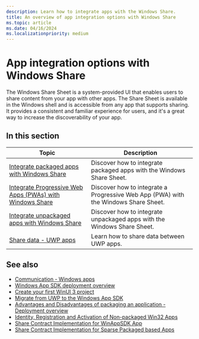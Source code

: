 ```yaml
---
description: Learn how to integrate apps with the Windows Share.
title: An overview of app integration options with Windows Share
ms.topic: article
ms.date: 04/16/2024
ms.localizationpriority: medium
---
```


# App integration options with Windows Share

The Windows Share Sheet is a system-provided UI that enables users to share content from your app with other apps. The Share Sheet is available in the Windows shell and is accessible from any app that supports sharing. It provides a consistent and familiar experience for users, and it's a great way to increase the discoverability of your app.

## In this section

| Topic | Description |
|--|--|
| [Integrate packaged apps with Windows Share](integrate-sharesheet-packaged.md) | Discover how to integrate packaged apps with the Windows Share Sheet. |
| [Integrate Progressive Web Apps (PWAs) with Windows Share](integrate-sharesheet-pwa.md) | Discover how to integrate a Progressive Web App (PWA) with the Windows Share Sheet. |
| [Integrate unpackaged apps with Windows Share](integrate-sharesheet-unpackaged.md) | Discover how to integrate unpackaged apps with the Windows Share Sheet. |
| [Share data - UWP apps](/windows/uwp/app-to-app/share-data) | Learn how to share data between UWP apps. |

## See also

- [Communication - Windows apps](/windows/apps/develop/communication)
- [Windows App SDK deployment overview](/windows/apps/package-and-deploy/deploy-overview)
- [Create your first WinUI 3 project](/windows/apps/winui/winui3/create-your-first-winui3-app)
- [Migrate from UWP to the Windows App SDK](/windows/apps/windows-app-sdk/migrate-to-windows-app-sdk/migrate-to-windows-app-sdk-ovw)
- [Advantages and Disadvantages of packaging an application - Deployment overview](/windows/apps/package-and-deploy/#advantages-and-disadvantages-of-packaging-your-app)
- [Identity, Registration and Activation of Non-packaged Win32 Apps](https://blogs.windows.com/windowsdeveloper/2019/10/29/identity-registration-and-activation-of-non-packaged-win32-apps/)
- [Share Contract Implementation for WinAppSDK App](https://github.com/kmahone/WindowsAppSDK-Samples/tree/user/kmahone/shareapp/Samples/AppLifecycle/ShareTarget/WinUI-CS-ShareTargetSampleApp)
- [Share Contract Implementation for Sparse Packaged based Apps](https://github.com/microsoft/AppModelSamples/blob/master/Samples/SparsePackages/PhotoStoreDemo/StartUp.cs)
